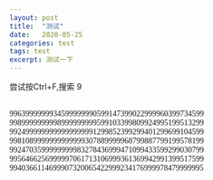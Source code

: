 ```yaml
---
layout: post
title:  "测试"
date:   2020-05-25
categories: test
tags: test
excerpt: 测试一下
---
```



尝试按Ctrl+F,搜索 9   
&nbsp;
    
<font face="Times New Roman">
9963999999934599999990599147399022999960399734599
9989999999998999999999599103399809924995199513299
9924999999999999999991299852399299401299699104599
9981089999999999999307889999968799887799199578199
9924703599999999983278436999471099433599299030799
9956466256999997061713106999361369942991399517599
9940366114699907320065422999234176999978479999995
</font>
